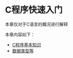 # C程序快速入门

本章仅对于C语言的概况进行解释

本章内容如下：

* [C程序基本知识](chapter1/section1.1.md)
* [数据类型等](chapter1/section1.2.md)


